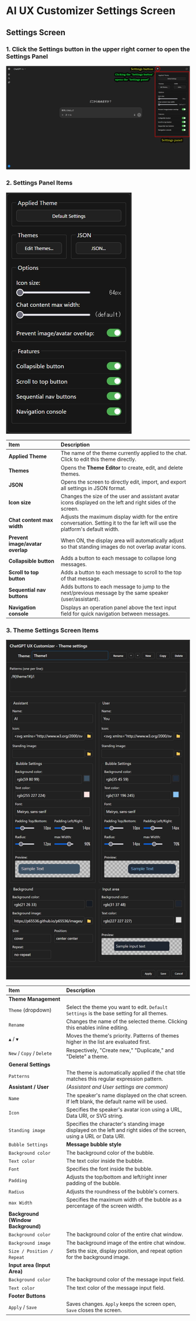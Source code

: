 # AI UX Customizer Settings Screen

## Settings Screen

### 1. Click the Settings button in the upper right corner to open the Settings Panel

![Settings button](./images/settings_button.webp)

### 2. Settings Panel Items

![Settings Panel](./images/settings_panel.webp)

| Item | Description |
| :--- | :--- |
| **Applied Theme** | The name of the theme currently applied to the chat. Click to edit this theme directly. |
| **Themes** | Opens the **Theme Editor** to create, edit, and delete themes. |
| **JSON** | Opens the screen to directly edit, import, and export all settings in JSON format. |
| **Icon size** | Changes the size of the user and assistant avatar icons displayed on the left and right sides of the screen. |
| **Chat content max width** | Adjusts the maximum display width for the entire conversation. Setting it to the far left will use the platform's default width. |
| **Prevent image/avatar overlap** | When ON, the display area will automatically adjust so that standing images do not overlap avatar icons. |
| **Collapsible button** | Adds a button to each message to collapse long messages. |
| **Scroll to top button** | Adds a button to each message to scroll to the top of that message. |
| **Sequential nav buttons** | Adds buttons to each message to jump to the next/previous message by the same speaker (user/assistant). |
| **Navigation console** | Displays an operation panel above the text input field for quick navigation between messages. |

### 3. Theme Settings Screen Items

![Theme Editor](./images/theme_settings.webp)

| Item | Description |
| :--- | :--- |
| **Theme Management** | |
| `Theme` (dropdown) | Select the theme you want to edit. `Default Settings` is the base setting for all themes. |
| `Rename` | Changes the name of the selected theme. Clicking this enables inline editing. |
| `▲` / `▼` | Moves the theme's priority. Patterns of themes higher in the list are evaluated first. |
| `New` / `Copy` / `Delete` | Respectively, "Create new," "Duplicate," and "Delete" a theme. |
| **General Settings** | |
| `Patterns` | The theme is automatically applied if the chat title matches this regular expression pattern. |
| **Assistant / User** | *(Assistant and User settings are common)* |
| `Name` | The speaker's name displayed on the chat screen. If left blank, the default name will be used. |
| `Icon` | Specifies the speaker's avatar icon using a URL, Data URI, or SVG string. |
| `Standing image` | Specifies the character's standing image displayed on the left and right sides of the screen, using a URL or Data URI. |
| `Bubble Settings` | **Message bubble style** |
| `Background color` | The background color of the bubble. |
| `Text color` | The text color inside the bubble. |
| `Font` | Specifies the font inside the bubble. |
| `Padding` | Adjusts the top/bottom and left/right inner padding of the bubble. |
| `Radius` | Adjusts the roundness of the bubble's corners. |
| `max Width` | Specifies the maximum width of the bubble as a percentage of the screen width. |
| **Background (Window Background)** | |
| `Background color` | The background color of the entire chat window. |
| `Background image` | The background image of the entire chat window. |
| `Size / Position / Repeat` | Sets the size, display position, and repeat option for the background image. |
| **Input area (Input Area)** | |
| `Background color` | The background color of the message input field. |
| `Text color` | The text color of the message input field. |
| **Footer Buttons** | |
| `Apply` / `Save` | Saves changes. `Apply` keeps the screen open, `Save` closes the screen. |